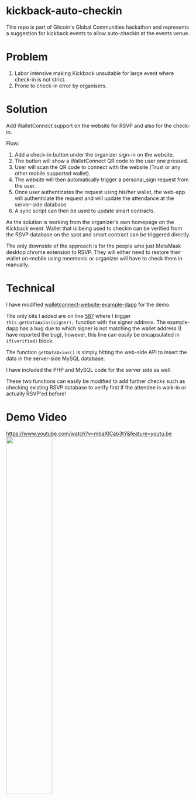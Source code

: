 # kickback-auto-checkin

This repo is part of Gitcoin's Global Communities hackathon and represents a suggestion for kickback.events to allow auto-checkin at the events venue.

# Problem
1. Labor intensive making Kickback unsuitable for large event where check-in is not strict.
2. Prone to check-in error by organisers.

# Solution
Add WalletConnect support on the website for RSVP and also for the check-in.

Flow:
1. Add a check-in button under the organizer sign-in on the website.
2. The button will show a WalletConnect QR code to the user one pressed.
3. User will scan the QR code to connect with the website (Trust or any other mobile supported wallet).
4. The website will then automatically trigger a personal_sign request from the user.
5. Once user authenticates the request using his/her wallet, the web-app will authenticate the request and will update the attendance at the server-side database.
6. A sync script can then be used to update smart contracts.

As the solution is working from the organizer's own homepage on the Kickback event. Wallet that is being used to checkin can be verified from the RSVP database on the spot and smart contract can be triggered directly.

The only downside of the approach is for the people who just MetaMask desktop chrome extension to RSVP. They will either need to restore their wallet on-mobile using mnemonic or organizer will have to check them in manually.

# Technical

I have modified [walletconnect-website-example-dapp](https://github.com/WalletConnect/walletconnect-example-dapp) for the demo.

The only bits I added are on line [587](https://github.com/hammadtq/kickback-checkin/blob/6aeabf5273c24c0adae4228e2a9bf746b7cfc86f/app/src/App.tsx#L587) where I trigger `this.getDataAxios(signer);` function with the signer address. The example-dapp has a bug due to which signer is not matching the wallet address (I have reported the bug), however, this line can easily be encapsulated in `if(verified)` block.

The function `getDataAxios()` is simply hitting the web-side API to insert the data in the server-side MySQL database.

I have included the PHP and MySQL code for the server side as well.

These two functions can easily be modified to add further checks such as checking existing RSVP database to verify first if the attendee is walk-in or actually RSVP'ed before!


# Demo Video
https://www.youtube.com/watch?v=mbaXlCab3tY&feature=youtu.be
[<img src="https://img.youtube.com/vi/mbaXlCab3tY/maxresdefault.jpg" width="50%">](https://youtu.be/mbaXlCab3tY)
